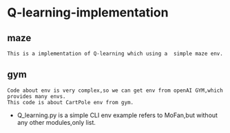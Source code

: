 # Q-learning-implementation

maze
------
    This is a implementation of Q-learning which using a  simple maze env. 

gym
------
    Code about env is very complex,so we can get env from openAI GYM,which provides many envs.
    This code is about CartPole env from gym.


* Q_learning.py is a simple CLI env example refers to MoFan,but without any other modules,only list.
